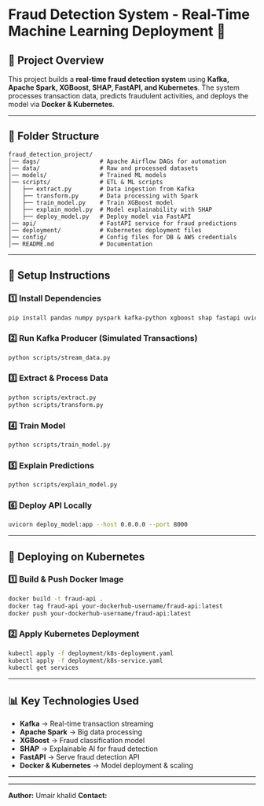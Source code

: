# Fraud Detection System - Real-Time Machine Learning Deployment 🚀

## 📌 Project Overview
This project builds a **real-time fraud detection system** using **Kafka, Apache Spark, XGBoost, SHAP, FastAPI, and Kubernetes**. The system processes transaction data, predicts fraudulent activities, and deploys the model via **Docker & Kubernetes**.

---

## 📂 Folder Structure
```
fraud_detection_project/
│── dags/                 # Apache Airflow DAGs for automation
│── data/                 # Raw and processed datasets
│── models/               # Trained ML models
│── scripts/              # ETL & ML scripts
│   ├── extract.py        # Data ingestion from Kafka
│   ├── transform.py      # Data processing with Spark
│   ├── train_model.py    # Train XGBoost model
│   ├── explain_model.py  # Model explainability with SHAP
│   ├── deploy_model.py   # Deploy model via FastAPI
│── api/                  # FastAPI service for fraud predictions
│── deployment/           # Kubernetes deployment files
│── config/               # Config files for DB & AWS credentials
│── README.md             # Documentation
```

---

## 🔧 Setup Instructions
### **1️⃣ Install Dependencies**
```bash
pip install pandas numpy pyspark kafka-python xgboost shap fastapi uvicorn boto3
```

### **2️⃣ Run Kafka Producer (Simulated Transactions)**
```bash
python scripts/stream_data.py
```

### **3️⃣ Extract & Process Data**
```bash
python scripts/extract.py
python scripts/transform.py
```

### **4️⃣ Train Model**
```bash
python scripts/train_model.py
```

### **5️⃣ Explain Predictions**
```bash
python scripts/explain_model.py
```

### **6️⃣ Deploy API Locally**
```bash
uvicorn deploy_model:app --host 0.0.0.0 --port 8000
```

---

## 🚀 Deploying on Kubernetes
### **1️⃣ Build & Push Docker Image**
```bash
docker build -t fraud-api .
docker tag fraud-api your-dockerhub-username/fraud-api:latest
docker push your-dockerhub-username/fraud-api:latest
```

### **2️⃣ Apply Kubernetes Deployment**
```bash
kubectl apply -f deployment/k8s-deployment.yaml
kubectl apply -f deployment/k8s-service.yaml
kubectl get services
```

---

## 📊 Key Technologies Used
- **Kafka** → Real-time transaction streaming
- **Apache Spark** → Big data processing
- **XGBoost** → Fraud classification model
- **SHAP** → Explainable AI for fraud detection
- **FastAPI** → Serve fraud detection API
- **Docker & Kubernetes** → Model deployment & scaling

---

 

---

**Author:** Umair khalid
**Contact:** 
